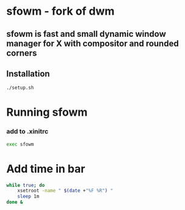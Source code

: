 # sfowm - fork of dwm

## sfowm is fast and small dynamic window manager for X with compositor and rounded corners

## Installation
```bash
./setup.sh
```
# Running sfowm
### add to .xinitrc
```bash
exec sfowm
```
# Add time in bar
```bash
while true; do
	xsetroot -name " $(date +"%F %R") "
	sleep 1m
done &
```
